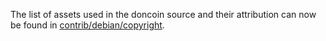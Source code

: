 The list of assets used in the doncoin source and their attribution can now be found in [contrib/debian/copyright](../contrib/debian/copyright).
